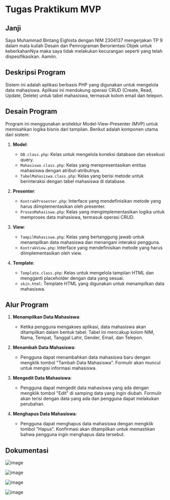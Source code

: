 # Tugas Praktikum MVP

## Janji
Saya Muhammad Bintang Eighista dengan NIM 2304137 mengerjakan TP 9 dalam mata kuliah Desain dan Pemrograman Berorientasi Objek untuk keberkahanNya maka saya tidak melakukan kecurangan seperti yang telah dispesifikasikan. Aamiin.

## Deskripsi Program
Sistem ini adalah aplikasi berbasis PHP yang digunakan untuk mengelola data mahasiswa. Aplikasi ini mendukung operasi CRUD (Create, Read, Update, Delete) untuk tabel mahasiswa, termasuk kolom email dan telepon.

## Desain Program
Program ini menggunakan arsitektur Model-View-Presenter (MVP) untuk memisahkan logika bisnis dari tampilan. Berikut adalah komponen utama dari sistem:

1. **Model**: 
   - `DB.class.php`: Kelas untuk mengelola koneksi database dan eksekusi query.
   - `Mahasiswa.class.php`: Kelas yang merepresentasikan entitas mahasiswa dengan atribut-atributnya.
   - `TabelMahasiswa.class.php`: Kelas yang berisi metode untuk berinteraksi dengan tabel mahasiswa di database.

2. **Presenter**:
   - `KontrakPresenter.php`: Interface yang mendefinisikan metode yang harus diimplementasikan oleh presenter.
   - `ProsesMahasiswa.php`: Kelas yang mengimplementasikan logika untuk memproses data mahasiswa, termasuk operasi CRUD.

3. **View**:
   - `TampilMahasiswa.php`: Kelas yang bertanggung jawab untuk menampilkan data mahasiswa dan menangani interaksi pengguna.
   - `KontrakView.php`: Interface yang mendefinisikan metode yang harus diimplementasikan oleh view.

4. **Template**:
   - `Template.class.php`: Kelas untuk mengelola tampilan HTML dan mengganti placeholder dengan data yang sesuai.
   - `skin.html`: Template HTML yang digunakan untuk menampilkan data mahasiswa.

## Alur Program
1. **Menampilkan Data Mahasiswa**: 
   - Ketika pengguna mengakses aplikasi, data mahasiswa akan ditampilkan dalam bentuk tabel. Tabel ini mencakup kolom NIM, Nama, Tempat, Tanggal Lahir, Gender, Email, dan Telepon.

2. **Menambah Data Mahasiswa**:
   - Pengguna dapat menambahkan data mahasiswa baru dengan mengklik tombol "Tambah Data Mahasiswa". Formulir akan muncul untuk mengisi informasi mahasiswa.

3. **Mengedit Data Mahasiswa**:
   - Pengguna dapat mengedit data mahasiswa yang ada dengan mengklik tombol "Edit" di samping data yang ingin diubah. Formulir akan terisi dengan data yang ada dan pengguna dapat melakukan perubahan.

4. **Menghapus Data Mahasiswa**:
   - Pengguna dapat menghapus data mahasiswa dengan mengklik tombol "Hapus". Konfirmasi akan ditampilkan untuk memastikan bahwa pengguna ingin menghapus data tersebut.

## Dokumentasi
![image](https://github.com/user-attachments/assets/b01306f6-28ca-4154-b19b-e39e56012644)

![image](https://github.com/user-attachments/assets/45dc5b13-44ea-4474-b6d2-45badf7f71a0)

![image](https://github.com/user-attachments/assets/525825a8-efe1-4bff-a1fd-01af6f798f90)

![image](https://github.com/user-attachments/assets/4d7574ff-6418-43e0-8c5b-15b412a22b3d)
